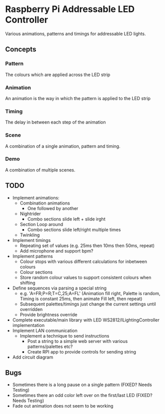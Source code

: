 # Raspberry Pi Addressable LED Controller

Various animations, patterns and timings for addressable LED lights.

## Concepts

### Pattern

The colours which are applied across the LED strip

### Animation

An animation is the way in which the pattern is applied to the LED strip

### Timing

The delay in between each step of the animation

### Scene

A combination of a single animation, pattern and timing.

### Demo

A combination of multiple scenes.

## TODO

- Implement animations:
    - Combination animations
        - One followed by another
    - Nightrider
		- Combo sections slide left + slide irght
    - Section Loop around
		- Combo sections slide left/right multiple times
    - Twinkling
- Implement timings
    - Repeating set of values (e.g. 25ms then 10ms then 50ms, repeat)
    - Add microphone and support bpm?
- Implement patterns
    - Colour stops with various different calculations for inbetween colours
    - Colour sections
	- Store random colour values to support consistent colours when shifting
- Define sequences via parsing a special string
	- e.g. 'A=FR;P=R;T=C,25;A=FL' (Animation fill right, Palette is random, Timing is constant 25ms, then animate Fill left, then repeat)
	- Subsequent palettes/timings just change the current settings until overridden
	- Provide brightness override
- Complete executable/main library with LED WS2812/ILightingController implementation
- Implement LAN communication
	- Implement a technique to send instructions
		- Post a string to a simple web server with various patterns/palettes etc?
		- Create RPI app to provide controls for sending string
- Add circuit diagram

## Bugs

- Sometimes there is a long pause on a single pattern (FIXED? Needs Testing)
- Sometimes there an odd color left over on the first/last LED (FIXED? Needs Testing)
- Fade out animation does not seem to be working
